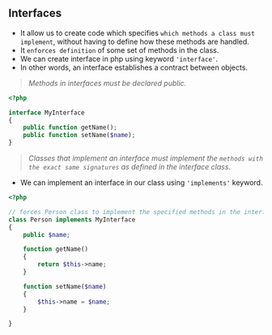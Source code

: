 ## Interfaces

* It allow us to create code which specifies `which methods a class must implement`, without having to define how these methods are handled.
* It `enforces definition` of some set of methods in the class.
* We can create interface in php using keyword `'interface'`.
* In other words, an interface establishes a contract between objects.

> _Methods in interfaces must be declared public._

```php
<?php

interface MyInterface
{
    public function getName();
    public function setName($name);
}
```

> _Classes that implement an interface must implement the `methods with the exact same signatures` as defined in the interface class._

* We can implement an interface in our class using `'implements'` keyword.

```php
<?php

// forces Person class to implement the specified methods in the interface
class Person implements MyInterface
{
    public $name;

    function getName()
    {
        return $this->name;
    }

    function setName($name)
    {
        $this->name = $name;
    }

}
```